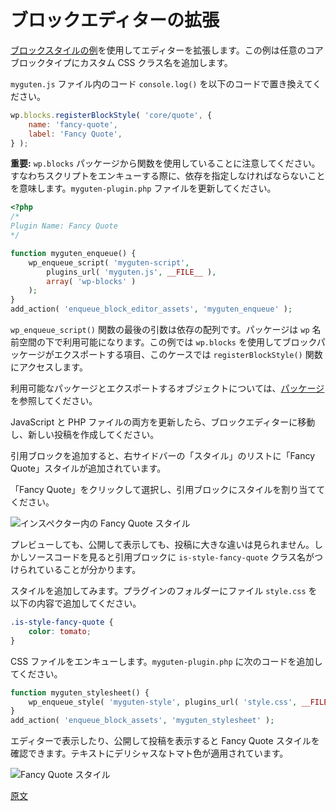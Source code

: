 <!--
# Extending the Block Editor
-->
# ブロックエディターの拡張

<!--
Let's look at using the [Block Style example](/docs/reference-guides/filters/block-filters.md#block-styles) to extend the editor. This example allows you to add your own custom CSS class name to any core block type.

Replace the existing `console.log()` code in your `myguten.js` file with:
-->
[ブロックスタイルの例](https://developer.wordpress.org/block-editor/developers/filters/block-filters/#block-styles)を使用してエディターを拡張します。この例は任意のコアブロックタイプにカスタム CSS クラス名を追加します。

`myguten.js` ファイル内のコード `console.log()` を以下のコードで置き換えてください。

```js
wp.blocks.registerBlockStyle( 'core/quote', {
	name: 'fancy-quote',
	label: 'Fancy Quote',
} );
```

<!--
**Important:** Notice that you are using a function from `wp.blocks` package. This means you must specify it as a dependency when you enqueue the script. Update the `myguten-plugin.php` file to:
-->
**重要:** `wp.blocks` パッケージから関数を使用していることに注意してください。すなわちスクリプトをエンキューする際に、依存を指定しなければならないことを意味します。`myguten-plugin.php` ファイルを更新してください。

```php
<?php
/*
Plugin Name: Fancy Quote
*/

function myguten_enqueue() {
	wp_enqueue_script( 'myguten-script',
		plugins_url( 'myguten.js', __FILE__ ),
		array( 'wp-blocks' )
	);
}
add_action( 'enqueue_block_editor_assets', 'myguten_enqueue' );
```

<!--
The last argument in the `wp_enqueue_script()` function is an array of dependencies. WordPress makes packages available under the `wp` namespace. In the example, you use `wp.blocks` to access the items that the blocks package exports (in this case the `registerBlockStyle()` function).

See [Packages](/docs/reference-guides/packages.md) for list of available packages and what objects they export.
-->
`wp_enqueue_script()` 関数の最後の引数は依存の配列です。パッケージは `wp` 名前空間の下で利用可能になります。この例では `wp.blocks` を使用してブロックパッケージがエクスポートする項目、このケースでは `registerBlockStyle()` 関数にアクセスします。

利用可能なパッケージとエクスポートするオブジェクトについては、[パッケージ](https://ja.wordpress.org/team/handbook/block-editor/reference-guides/packages/)を参照してください。

<!--
After you have updated both JavaScript and PHP files, go to the block editor and create a new post.

Add a quote block, and in the right sidebar under Styles, you will see your new Fancy Quote style listed.

Click the Fancy Quote to select and apply that style to your quote block:

![Fancy Quote Style in Inspector](https://raw.githubusercontent.com/WordPress/gutenberg/HEAD/docs/assets/fancy-quote-in-inspector.png)

-->
JavaScript と PHP ファイルの両方を更新したら、ブロックエディターに移動し、新しい投稿を作成してください。

引用ブロックを追加すると、右サイドバーの「スタイル」のリストに「Fancy Quote」スタイルが追加されています。

「Fancy Quote」をクリックして選択し、引用ブロックにスタイルを割り当ててください。

![インスペクター内の Fancy Quote スタイル](https://raw.githubusercontent.com/WordPress/gutenberg/HEAD/docs/assets/fancy-quote-in-inspector.png)

<!--

Even if you Preview or Publish the post you will not see a visible change. However, if you look at the source, you will see the `is-style-fancy-quote` class name is now attached to your quote block.

Let's add some style. In your plugin folder, create a `style.css` file with:
-->
プレビューしても、公開して表示しても、投稿に大きな違いは見られません。しかしソースコードを見ると引用ブロックに `is-style-fancy-quote` クラス名がつけられていることが分かります。

スタイルを追加してみます。プラグインのフォルダーにファイル `style.css` を以下の内容で追加してください。

```css
.is-style-fancy-quote {
	color: tomato;
}
```

<!--
You enqueue the CSS file by adding the following to your `myguten-plugin.php`:
-->
CSS ファイルをエンキューします。`myguten-plugin.php` に次のコードを追加してください。

```php
function myguten_stylesheet() {
	wp_enqueue_style( 'myguten-style', plugins_url( 'style.css', __FILE__ ) );
}
add_action( 'enqueue_block_assets', 'myguten_stylesheet' );
```

<!--
Now when you view in the editor and publish, you will see your Fancy Quote style, a delicious tomato color text:

![Fancy Quote with Style](https://raw.githubusercontent.com/WordPress/gutenberg/HEAD/docs/assets/fancy-quote-with-style.png)
-->
エディターで表示したり、公開して投稿を表示すると Fancy Quote スタイルを確認できます。テキストにデリシャスなトマト色が適用されています。

![Fancy Quote スタイル](https://raw.githubusercontent.com/WordPress/gutenberg/HEAD/docs/assets/fancy-quote-with-style.png)

[原文](https://github.com/WordPress/gutenberg/blob/trunk/docs/how-to-guides/javascript/extending-the-block-editor.md)
